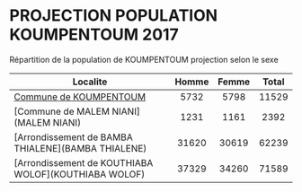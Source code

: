 # PROJECTION POPULATION KOUMPENTOUM 2017
	
Répartition de la population de KOUMPENTOUM projection selon le sexe
	
| Localite  | Homme | Femme | Total |
| --------- |:-----:|:-----:|:-----:|
| [Commune de KOUMPENTOUM](KOUMPENTOUM) | 5732 | 5798 | 11529 |
| [Commune de MALEM NIANI](MALEM NIANI) | 1231 | 1161 | 2392 |
| [Arrondissement de BAMBA THIALENE](BAMBA THIALENE) | 31620 | 30619 | 62239 |
| [Arrondissement de KOUTHIABA WOLOF](KOUTHIABA WOLOF) | 37329 | 34260 | 71589 |
